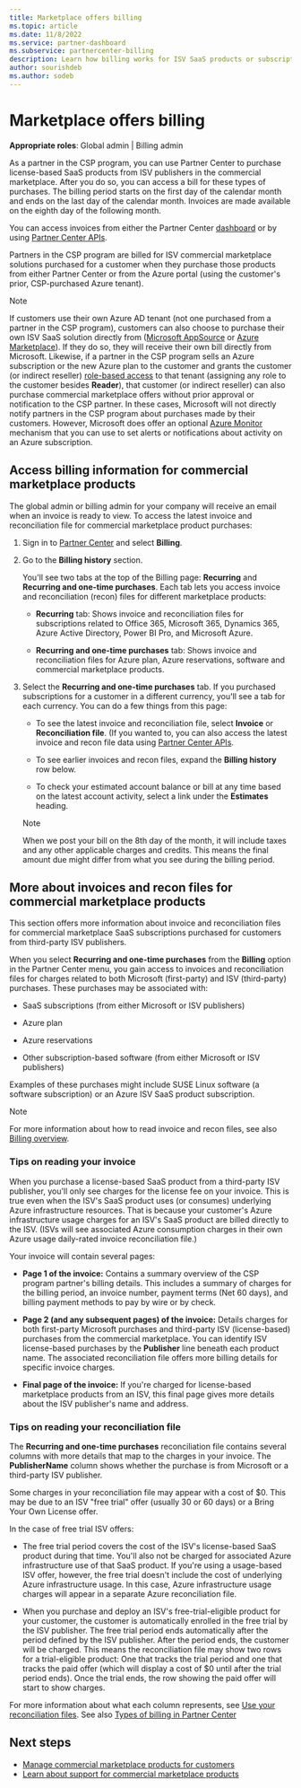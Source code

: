 ```yaml
---
title: Marketplace offers billing
ms.topic: article
ms.date: 11/8/2022
ms.service: partner-dashboard
ms.subservice: partnercenter-billing
description: Learn how billing works for ISV SaaS products or subscriptions purchased for customers from the commercial marketplace within Partner Center.
author: sourishdeb
ms.author: sodeb
---
```


# Marketplace offers billing

**Appropriate roles**: Global admin | Billing admin

As a partner in the CSP program, you can use Partner Center to purchase license-based SaaS products from ISV publishers in the commercial marketplace. After you do so, you can access a bill for these types of purchases. The billing period starts on the first day of the calendar month and ends on the last day of the calendar month. Invoices are made available on the eighth day of the following month.

You can access invoices from either the Partner Center [dashboard](https://partner.microsoft.com/dashboard/home) or by using [Partner Center APIs](/partner-center/develop/).

Partners in the CSP program are billed for ISV commercial marketplace solutions purchased for a customer when they purchase those products from either Partner Center or from the Azure portal (using the customer's prior, CSP-purchased Azure tenant).

> [!NOTE]
> If customers use their own Azure AD tenant (not one purchased from a partner in the CSP program), customers can also choose to purchase their own ISV SaaS solution directly from ([Microsoft AppSource](https://appsource.microsoft.com/) or [Azure Marketplace](https://azuremarketplace.microsoft.com/)). If they do so, they will receive their own bill directly from Microsoft. Likewise, if a partner in the CSP program sells an Azure subscription or the new Azure plan to the customer and grants the customer (or indirect reseller) [role-based access](/azure/role-based-access-control/built-in-roles) to that tenant (assigning any role to the customer besides **Reader**), that customer (or indirect reseller) can also purchase commercial marketplace offers without prior approval or notification to the CSP partner. In these cases, Microsoft will not directly notify partners in the CSP program about purchases made by their customers. However, Microsoft does offer an optional [Azure Monitor](/azure/azure-monitor/platform/alerts-activity-log) mechanism that you can use to set alerts or notifications about activity on an Azure subscription.

## Access billing information for commercial marketplace products

The global admin or billing admin for your company will receive an email when an invoice is ready to view. To access the latest invoice and reconciliation file for commercial marketplace product purchases:

1. Sign in to [Partner Center](https://partner.microsoft.com/dashboard/home) and select **Billing**.

2. Go to the **Billing history** section.

    You'll see two tabs at the top of the Billing page: **Recurring** and **Recurring and one-time purchases**. Each tab lets you access invoice and reconciliation (recon) files for different marketplace products:

    - **Recurring** tab: Shows invoice and reconciliation files for subscriptions related to Office 365, Microsoft 365, Dynamics 365, Azure Active Directory, Power BI Pro, and Microsoft Azure.

    - **Recurring and one-time purchases** tab: Shows invoice and reconciliation files for Azure plan, Azure reservations, software and commercial marketplace products.

3. Select the **Recurring and one-time purchases** tab. If you purchased subscriptions for a customer in a different currency, you'll see a tab for each currency. You can do a few things from this page:

    - To see the latest invoice and reconciliation file, select **Invoice** or **Reconciliation file**. (If you wanted to, you can also access the latest invoice and recon file data using [Partner Center APIs](/partner-center/develop/).

    - To see earlier invoices and recon files, expand the **Billing history** row below.

    - To check your estimated account balance or bill at any time based on the latest account activity, select a link under the **Estimates** heading.

    > [!NOTE]
    > When we post your bill on the 8th day of the month, it will include taxes and any other applicable charges and credits. This means the final amount due might differ from what you see during the billing period.

## More about invoices and recon files for commercial marketplace products

This section offers more information about invoice and reconciliation files for commercial marketplace SaaS subscriptions purchased for customers from third-party ISV publishers.

When you select **Recurring and one-time purchases** from the **Billing** option in the Partner Center menu, you gain access to invoices and reconciliation files for charges related to both Microsoft (first-party) and ISV (third-party) purchases. These purchases may be associated with:

- SaaS subscriptions (from either Microsoft or ISV publishers)

- Azure plan

- Azure reservations

- Other subscription-based software (from either Microsoft or ISV publishers)

Examples of these purchases might include SUSE Linux software (a software subscription) or an Azure ISV SaaS product subscription.

> [!NOTE]
> For more information about how to read invoice and recon files, see also [Billing overview](billing.md).

### Tips on reading your invoice

When you purchase a license-based SaaS product from a third-party ISV publisher, you'll only see charges for the license fee on your invoice. This is true even when the ISV's SaaS product uses (or consumes) underlying Azure infrastructure resources. That is because your customer's Azure infrastructure usage charges for an ISV's SaaS product are billed directly to the ISV. (ISVs will see associated Azure consumption charges in their own Azure usage daily-rated invoice reconciliation file.)

Your invoice will contain several pages:

- **Page 1 of the invoice:** Contains a summary overview of the CSP program partner's billing details. This includes a summary of charges for the billing period, an invoice number, payment terms (Net 60 days), and billing payment methods to pay by wire or by check.

- **Page 2 (and any subsequent pages) of the invoice:** Details charges for both first-party Microsoft purchases and third-party ISV (license-based) purchases from the commercial marketplace. You can identify ISV license-based purchases by the **Publisher** line beneath each product name. The associated reconciliation file offers more billing details for specific invoice charges.

- **Final page of the invoice:** If you're charged for license-based marketplace products from an ISV, this final page gives more details about the ISV publisher's name and address.

### Tips on reading your reconciliation file

The **Recurring and one-time purchases** reconciliation file contains several columns with more details that map to the charges in your invoice. The **PublisherName** column shows whether the purchase is from Microsoft or a third-party ISV publisher.

Some charges in your reconciliation file may appear with a cost of $0. This may be due to an ISV "free trial" offer (usually 30 or 60 days) or a Bring Your Own License offer.

In the case of free trial ISV offers:

- The free trial period covers the cost of the ISV's license-based SaaS product during that time. You'll also not be charged for associated Azure infrastructure use of that SaaS product.  If you're using a usage-based ISV offer, however, the free trial doesn't include the cost of underlying Azure infrastructure usage. In this case, Azure infrastructure usage charges will appear in a separate Azure reconciliation file.

- When you purchase and deploy an ISV's free-trial-eligible product for your customer, the customer is automatically enrolled in the free trial by the ISV publisher. The free trial period ends automatically after the period defined by the ISV publisher. After the period ends, the customer will be charged. This means the reconciliation file may show two rows for a trial-eligible product: One that tracks the trial period and one that tracks the paid offer (which will display a cost of $0 until after the trial period ends). Once the trial ends, the row showing the paid offer will start to show charges.

For more information about what each column represents, see [Use your reconciliation files](use-the-reconciliation-files.md). See also [Types of billing in Partner Center](./billing-basics.md)

## Next steps

- [Manage commercial marketplace products for customers](csp-commercial-marketplace-manage.md)
- [Learn about support for commercial marketplace products](csp-commercial-marketplace-support.md)
